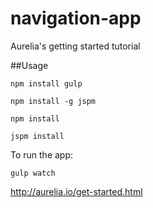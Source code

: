 # navigation-app
Aurelia's getting started tutorial


##Usage
```
npm install gulp

npm install -g jspm

npm install

jspm install

```

To run the app:

```
gulp watch
```
http://aurelia.io/get-started.html
